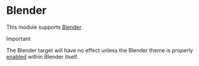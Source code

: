 # Blender
This module supports [Blender](https://blender.org).


> [!IMPORTANT]
> The Blender target will have no effect unless the Blender theme is properly
> [enabled](https://docs.blender.org/manual/en/latest/editors/preferences/themes.html)
> within Blender itself.
